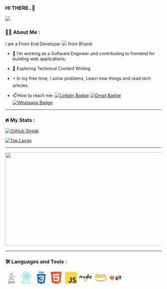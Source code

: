 <!--
**Kingsman119/Kingsman119** is a ✨ _special_ ✨ repository because its `README.md` (this file) appears on your GitHub profile.

Here are some ideas to get you started:

- 🔭 I’m currently working on ...
- 🌱 I’m currently learning ...
- 👯 I’m looking to collaborate on ...
- 🤔 I’m looking for help with ...
- 💬 Ask me about ...
- 📫 How to reach me: ...
- 😄 Pronouns: ...
- ⚡ Fun fact: ...
-->
### HI THERE..👋
<div id="header" alighn-"left"> 
  <img src="https://en.wikipedia.org/wiki/Flag_of_India" width="100"/>
</div> 



### :man_technologist: About Me :

I am a Front End Developer <img src="[https://media.giphy.com/media/WUlplcMpOCEmTGBtBW/giphy.gif](https://in.pinterest.com/pin/indian-flag-png-transparent-vector--385972630576277482/)" width="30"> from Bharat

- :telescope: I’m working as a Software Engineer and contributing to frontend for building web applications.

- :seedling: Exploring Technical Content Writing.

- :zap: In my free time, I solve problems, Learn new things and read tech articles.

- :mailbox:How to reach me: [![Linkdin Badge](https://img.shields.io/badge/-MrunalPurohit-blue?logo=Linkedin&logoColor=white)](https://www.linkedin.com/in/mrunal-purohit-47904510b/) [![Gmail Badge](https://img.shields.io/badge/MrunalPurohit-D14836?style=for-the-badge&logo=gmail&logoColor=white)](	https://mail.google.com/mail/u/1/#inbox?compose=CllgCJqXxwrgLkjbCcVRwSpxsCNVLSLKQGhxRxxqwmFflssSdkRvssBWdLnmhLRhfTbPslNTKLB) [![Whatsapp Badge](https://img.shields.io/badge/MrunalPurohit-25D366?style=for-the-badge&logo=whatsapp&logoColor=white)](https://web.whatsapp.com/+91-7048341531)


---

### :fire: My Stats :
[![GitHub Streak](http://github-readme-streak-stats.herokuapp.com?user=Kingsman119&theme=dark&background=000055)](https://git.io/streak-stats)

[![Top Langs](https://github-readme-stats.vercel.app/api/top-langs/?username=Kingsman119&layout=compact&theme=FDFF00)](https://github.com/anuraghazra/github-readme-stats)
<!--vision-friendly-dark -blue?style=fla -->
---

<div align="center">
  <img src="https://media.giphy.com/media/dWesBcTLavkZuG35MI/giphy.gif" width="600" height="300"/>
</div>

---

### :hammer_and_wrench: Languages and Tools :

<div>
  <img src="https://github.com/devicons/devicon/blob/master/icons/java/java-original-wordmark.svg" title="Java" alt="Java" width="40" height="40"/>&nbsp;
  <img src="https://github.com/devicons/devicon/blob/master/icons/react/react-original-wordmark.svg" title="React" alt="React" width="40" height="40"/>&nbsp;
  <img src="https://github.com/devicons/devicon/blob/master/icons/css3/css3-plain-wordmark.svg"  title="CSS3" alt="CSS" width="40" height="40"/>&nbsp;
  <img src="https://github.com/devicons/devicon/blob/master/icons/html5/html5-original.svg" title="HTML5" alt="HTML" width="40" height="40"/>&nbsp;
  <img src="https://github.com/devicons/devicon/blob/master/icons/javascript/javascript-original.svg" title="JavaScript" alt="JavaScript" width="40" height="40"/>&nbsp;
  <img src="https://github.com/devicons/devicon/blob/master/icons/nodejs/nodejs-original-wordmark.svg" title="NodeJS" alt="NodeJS" width="40" height="40"/>&nbsp;
  <img src="https://github.com/devicons/devicon/blob/master/icons/amazonwebservices/amazonwebservices-plain-wordmark.svg" title="AWS" alt="AWS" width="40" height="40"/>&nbsp;
  <img src="https://github.com/devicons/devicon/blob/master/icons/git/git-original-wordmark.svg" title="Git" **alt="Git" width="40" height="40"/>
</div>

